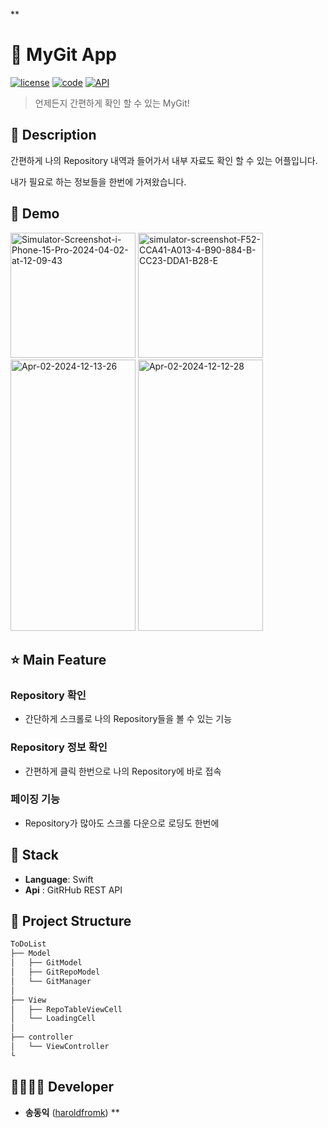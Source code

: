 **
# 🔎 MyGit App 

[![license](https://img.shields.io/badge/License-AGPL-red)](https://github.com/NDjust/Generate-HeadLine/blob/master/LICENSE)
[![code](https://img.shields.io/badge/Code-Swift-F05138)](https://developer.apple.com/swift/resources/)
[![API](https://img.shields.io/badge/API-GitHubRestAPI-F05138)](https://developer.apple.com/swift/resources/)

> 언제든지 간편하게 확인 할 수 있는  MyGit!


## 📖 Description

간편하게 나의 Repository 내역과 들어가서 내부 자료도 확인 할 수 있는 어플입니다.

내가 필요로 하는 정보들을 한번에 가져왔습니다.

## :baby_chick: Demo
<p float="left">
    <img src="https://i.ibb.co/QHDf2Gc/Simulator-Screenshot-i-Phone-15-Pro-2024-04-02-at-12-09-43.png" alt="Simulator-Screenshot-i-Phone-15-Pro-2024-04-02-at-12-09-43" width="200">
    <img src="https://i.ibb.co/rmY0nTq/simulator-screenshot-F52-CCA41-A013-4-B90-884-B-CC23-DDA1-B28-E.png" alt="simulator-screenshot-F52-CCA41-A013-4-B90-884-B-CC23-DDA1-B28-E" width="200">
    <img src="https://i.ibb.co/BN3RyBd/Apr-02-2024-12-13-26.gif" alt="Apr-02-2024-12-13-26" height=434, width=200>
    <img src="https://i.ibb.co/cvQDjhY/Apr-02-2024-12-12-28.gif" alt="Apr-02-2024-12-12-28" height=434, width=200>
</p>

## ⭐ Main Feature
### Repository 확인
- 간단하게 스크롤로 나의 Repository들을 볼 수 있는 기능

### Repository 정보 확인
- 간편하게 클릭 한번으로 나의 Repository에 바로 접속

### 페이징 기능
- Repository가 많아도 스크롤 다운으로 로딩도 한번에

## 🔧 Stack
- **Language**: Swift
- **Api** : GitRHub REST API

## :open_file_folder: Project Structure

```markdown
ToDoList
├── Model
│   ├── GitModel
│   ├── GitRepoModel
│   └── GitManager
│
├── View
│   ├── RepoTableViewCell
│   └── LoadingCell
│
├── controller
│   └── ViewController
└ 
```

## 👨‍👩‍👧‍👦 Developer
*  **송동익** ([haroldfromk](https://github.com/Haroldfromk/))
**
